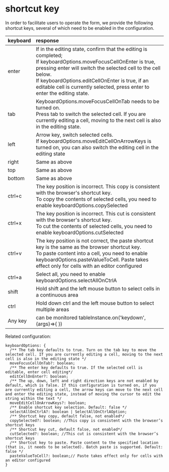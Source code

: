 # shortcut key

In order to facilitate users to operate the form, we provide the following shortcut keys, several of which need to be enabled in the configuration.

| keyboard | response                                                                                                                                                                                                                                                                                                                  |
| :------- | :------------------------------------------------------------------------------------------------------------------------------------------------------------------------------------------------------------------------------------------------------------------------------------------------------------------------ |
| enter    | If in the editing state, confirm that the editing is completed; <br> If keyboardOptions.moveFocusCellOnEnter is true, pressing enter will switch the selected cell to the cell below. <br> If keyboardOptions.editCellOnEnter is true, if an editable cell is currently selected, press enter to enter the editing state. |
| tab      | KeyboardOptions.moveFocusCellOnTab needs to be turned on. <br> Press tab to switch the selected cell. If you are currently editing a cell, moving to the next cell is also in the editing state.                                                                                                                          |
| left     | Arrow key, switch selected cells. <br> If keyboardOptions.moveEditCellOnArrowKeys is turned on, you can also switch the editing cell in the editing state                                                                                                                                                                 |
| right    | Same as above                                                                                                                                                                                                                                                                                                             |
| top      | Same as above                                                                                                                                                                                                                                                                                                             |
| bottom   | Same as above                                                                                                                                                                                                                                                                                                             |
| ctrl+c   | The key position is incorrect. This copy is consistent with the browser's shortcut key. <br> To copy the contents of selected cells, you need to enable keyboardOptions.copySelected                                                                                                                                      |
| ctrl+x   | The key position is incorrect. This cut is consistent with the browser's shortcut key. <br> To cut the contents of selected cells, you need to enable keyboardOptions.cutSelected                                                                                                                                      |
| ctrl+v   | The key position is not correct, the paste shortcut key is the same as the browser shortcut key. <br> To paste content into a cell, you need to enable keyboardOptions.pasteValueToCell. Paste takes effect only for cells with an editor configured                                                                      |
| ctrl+a   | Select all, you need to enable keyboardOptions.selectAllOnCtrlA                                                                                                                                                                                                                                                           |
| shift    | Hold shift and the left mouse button to select cells in a continuous area                                                                                                                                                                                                                                                 |
| ctrl     | Hold down ctrl and the left mouse button to select multiple areas                                                                                                                                                                                                                                                         |
| Any key  | can be monitored tableInstance.on('keydown',(args)=>{ })                                                                                                                                                                                                                                                                  |

Related configuration:

```
keyboardOptions: {
  /** The tab key defaults to true. Turn on the tab key to move the selected cell. If you are currently editing a cell, moving to the next cell is also in the editing state */
  moveFocusCellOnTab?: boolean;
  /** The enter key defaults to true. If the selected cell is editable, enter cell editing*/
  editCellOnEnter?: boolean;
  /** The up, down, left and right direction keys are not enabled by default, which is false. If this configuration is turned on, if you are currently editing a cell, the arrow keys can move to the next cell and enter the editing state, instead of moving the cursor to edit the string within the text */
  moveEditCellOnArrowKeys?: boolean;
  /** Enable shortcut key selection. Default: false */
  selectAllOnCtrlA?: boolean | SelectAllOnCtrlAOption;
  /** Shortcut key copy, default false, not enabled*/
  copySelected?: boolean; //This copy is consistent with the browser’s shortcut keys
  /** Shortcut key cut, default false, not enabled*/
  cutSelected?: boolean; //This cut is consistent with the browser’s shortcut keys
  /** Shortcut key to paste. Paste content to the specified location (that is, it needs to be selected). Batch paste is supported. Default: false */
  pasteValueToCell?: boolean;// Paste takes effect only for cells with an editor configured
}
```
